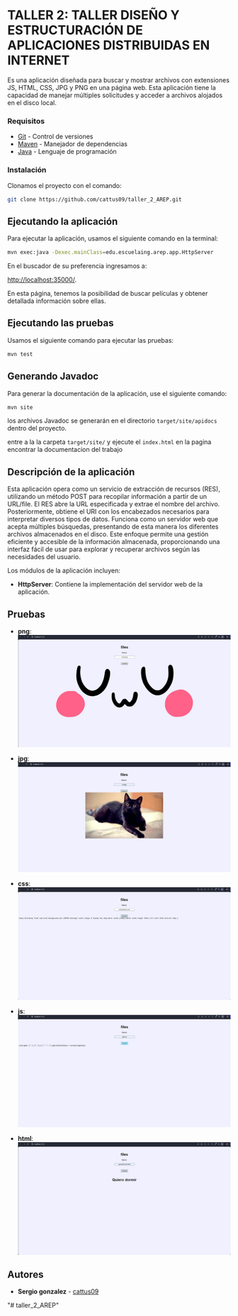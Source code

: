 # TALLER 2: TALLER DISEÑO Y ESTRUCTURACIÓN DE APLICACIONES DISTRIBUIDAS EN INTERNET

Es una aplicación diseñada para buscar y mostrar archivos con extensiones JS, HTML, CSS, JPG y PNG en una página web. Esta aplicación tiene la capacidad de manejar múltiples solicitudes y acceder a archivos alojados en el disco local.


### Requisitos 

* [Git](https://git-scm.com/) - Control de versiones
* [Maven](https://maven.apache.org/) - Manejador de dependencias
* [Java](https://www.oracle.com/java/technologies/downloads/#java21) - Lenguaje de programación


### Instalación 

Clonamos el proyecto con el comando:

```bash
git clone https://github.com/cattus09/taller_2_AREP.git

```

## Ejecutando la aplicación

Para ejecutar la aplicación, usamos el siguiente comando en la terminal:

```bash
mvn exec:java -Dexec.mainClass=edu.escuelaing.arep.app.HttpServer

```

En el buscador de su preferencia ingresamos a: 

[http://localhost:35000/](http://localhost:35000/).

En esta página, tenemos la posibilidad de buscar películas y obtener detallada información sobre ellas.

## Ejecutando las pruebas 

Usamos el siguiente comando para ejecutar las pruebas:

```bash
mvn test
```

## Generando Javadoc 

Para generar la documentación de la aplicación, use el siguiente comando: 

```bash
mvn site
```

los archivos Javadoc se generarán en el directorio `target/site/apidocs` dentro del proyecto.

entre a la la carpeta `target/site/` y ejecute el `index.html` en la pagina encontrar la documentacion del trabajo 

## Descripción de la aplicación 

Esta aplicación opera como un servicio de extracción de recursos (RES), utilizando un método POST para recopilar información a partir de un URL/file. El RES abre la URL especificada y extrae el nombre del archivo. Posteriormente, obtiene el URI con los encabezados necesarios para interpretar diversos tipos de datos. Funciona como un servidor web que acepta múltiples búsquedas, presentando de esta manera los diferentes archivos almacenados en el disco. Este enfoque permite una gestión eficiente y accesible de la información almacenada, proporcionando una interfaz fácil de usar para explorar y recuperar archivos según las necesidades del usuario.

Los módulos de la aplicación incluyen:

* **HttpServer**: Contiene la implementación del servidor web de la aplicación.

## Pruebas 
* **png**:
![Iniciar](src/resources/public/pruebas/png.png)

* **jpg**:
![Iniciar](src/resources/public/pruebas/jpg.png)

* **css**:
![Iniciar](src/resources/public/pruebas/css.png)

* **js**:
![Iniciar](src/resources/public/pruebas/js.png)

* **html**:
![Iniciar](src/resources/public/pruebas/html.png)


## Autores 

* **Sergio gonzalez** - [cattus09](https://github.com/cattus09)


"# taller_2_AREP" 
